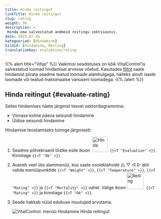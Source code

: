 ```yaml
---
title: Hinda reitingut
linkTitle: Hinda reitingut
slug: rating
weight: 30
description: >
 Hinda oma salvestatud andmeid reitingu sektsioonis.
date: 2023-07-26
kategooriad: [Hindamine]
Sildid: [Hindamine, Reiting]
translationKey: evaluation/rating
---
```

{{% alert title="Vihje" %}}
Vaikimisi seadistuses on kõik VitalControl'is salvestatud loomad hindamisel arvesse võetud. Kasutades [filtrit](../../filter/) saate hindamist piirata seadme teatud loomade alamhulgaga, näiteks ainult isaste loomade või teatud maksimaalse vanuseni loomadega.
{{% /alert %}}

## Hinda reitingut {#evaluate-rating}

Selles hindamises näete järgmist teavet sektordiagrammina:
- Viimase kolme päeva seisundi hindamine
- Üldise seisundi hindamine

Hindamise teostamiseks toimige järgmiselt:

1. Seadme põhiekraanil tõstke esile ikoon &nbsp;<img src="/icons/main/evaluation.svg" width="50" align="bottom" alt="Hinda" />&nbsp; `{{<T "Evaluation" >}}`. Kinnitage `{{<T "Ok" >}}`.

2. Avaneb veel üks alammenüü, kus saate nooleklahvide △ ▽ ◁ ▷ abil valida menüüpunktide `{{<T "Weight" >}}`, `{{<T "Temperature" >}}`, `{{<T "Rating" >}}` ja `{{<T "Mortality" >}}` vahel. Valige ikoon <img src="/icons/evaluation/rating.svg" width="55" align="bottom" alt="Reiting" />&nbsp; `{{<T "Rating" >}}` ja kinnitage `{{<T "Ok" >}}`.

3. Seade hakkab nüüd edukuse muutujaid arvutama.

   ![VitalControl: menüü Hindamine Hinda reitingut](../images/rating.png "Hinda reitingut")

